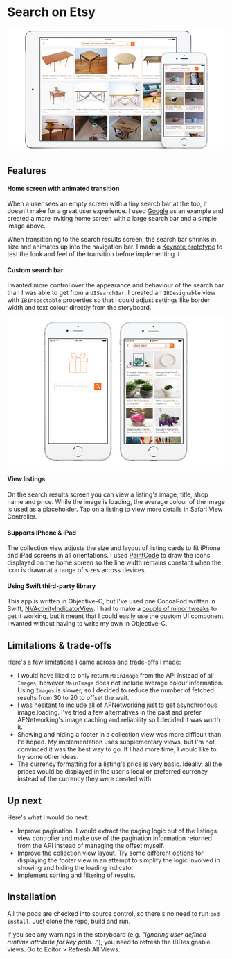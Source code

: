 # Search on Etsy

![Search on Etsy screenshots](Resources/screenshot-1.png)

## Features

#### Home screen with animated transition

When a user sees an empty screen with a tiny search bar at the top, it doesn't make for a great user experience. I used [Google](https://www.google.com) as an example and created a more inviting home screen with a large search bar and a simple image above.

When transitioning to the search results screen, the search bar shrinks in size and animates up into the navigation bar. I made a [Keynote prototype](Resources/keynote-prototype.m4v) to test the look and feel of the transition before implementing it.

#### Custom search bar

I wanted more control over the appearance and behaviour of the search bar than I was able to get from a `UISearchBar`. I created an `IBDesignable` view with `IBInspectable` properties so that I could adjust settings like border width and text colour directly from the storyboard.

![Search on Etsy screenshots](Resources/screenshot-2.png)

#### View listings

On the search results screen you can view a listing's image, title, shop name and price. While the image is loading, the average colour of the image is used as a placeholder. Tap on a listing to view more details in Safari View Controller.

#### Supports iPhone & iPad

The collection view adjusts the size and layout of listing cards to fit iPhone and iPad screens in all orientations. I used [PaintCode](http://www.paintcodeapp.com/) to draw the icons displayed on the home screen so the line width remains constant when the icon is drawn at a range of sizes across devices.

#### Using Swift third-party library

This app is written in Objective-C, but I've used one CocoaPod written in Swift, [NVActivityIndicatorView](https://github.com/ninjaprox/NVActivityIndicatorView). I had to make a [couple of minor tweaks](https://github.com/stephsharp/NVActivityIndicatorView/commits/objc-fixes) to get it working, but it meant that I could easily use the custom UI component I wanted without having to write my own in Objective-C.

## Limitations & trade-offs

Here's a few limitations I came across and trade-offs I made:

- I would have liked to only return `MainImage` from the API instead of all `Images`, however `MainImage` does not include average colour information. Using `Images` is slower, so I decided to reduce the number of fetched results from 30 to 20 to offset the wait.
- I was hesitant to include all of AFNetworking just to get asynchronous image loading. I've tried a few alternatives in the past and prefer AFNetworking's image caching and reliability so I decided it was worth it.
- Showing and hiding a footer in a collection view was more difficult than I'd hoped. My implementation uses supplementary views, but I'm not convinced it was the best way to go. If I had more time, I would like to try some other ideas.
- The currency formatting for a listing's price is very basic. Ideally, all the prices would be displayed in the user's local or preferred currency instead of the currency they were created with.

## Up next

Here's what I would do next:

- Improve pagination. I would extract the paging logic out of the listings view controller and make use of the pagination information returned from the API instead of managing the offset myself.
- Improve the collection view layout. Try some different options for displaying the footer view in an attempt to simplify the logic involved in showing and hiding the loading indicator.
- Implement sorting and filtering of results.

## Installation

All the pods are checked into source control, so there's no need to run `pod install`. Just clone the repo, build and run.

If you see any warnings in the storyboard (e.g. _"Ignoring user defined runtime attribute for key path..."_), you need to refresh the IBDesignable views. Go to Editor > Refresh All Views.
